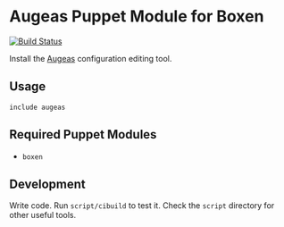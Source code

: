 # Augeas Puppet Module for Boxen

[![Build Status](https://travis-ci.org/boxen/puppet-augeas.png?branch=master)](https://travis-ci.org/boxen/puppet-augeas)

Install the [Augeas](http://augeas.net) configuration editing tool.

## Usage

```puppet
include augeas
```

## Required Puppet Modules

* `boxen`

## Development

Write code. Run `script/cibuild` to test it. Check the `script`
directory for other useful tools.
